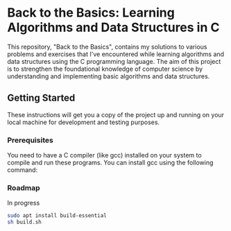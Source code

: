 # Back to the Basics: Learning Algorithms and Data Structures in C

This repository, "Back to the Basics", contains my solutions to various problems and exercises that I've encountered while learning algorithms and data structures using the C programming language. The aim of this project is to strengthen the foundational knowledge of computer science by understanding and implementing basic algorithms and data structures.

## Getting Started

These instructions will get you a copy of the project up and running on your local machine for development and testing purposes.

### Prerequisites

You need to have a C compiler (like gcc) installed on your system to compile and run these programs. You can install gcc using the following command:

### Roadmap

In progress

```bash
sudo apt install build-essential
sh build.sh

